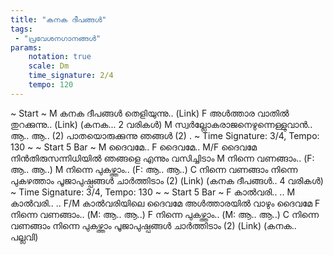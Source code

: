 ```yaml
---
title: "കനക ദീപങ്ങൾ"
tags:
 - "പ്രവേശനഗാനങ്ങൾ"
params:
    notation: true
    scale: Dm
    time_signature: 2/4
    tempo: 120
---
```

~ Start ~
M
കനക ദീപങ്ങൾ തെളിയുന്നു..
(Link)
F
അൾത്താര വാതിൽ തുറക്കുന്നു..
(Link)
(കനക... 2 വരികൾ)
M
സ്വർല്ലോകരാജനെഴുന്നെള്ളുവാൻ.. ആ.. ആ.. (2)
പാതയൊരുക്കുന്നു ഞങ്ങൾ (2)
.
~ Time Signature: 3/4, Tempo: 130 ~
~ Start 5 Bar ~
M
ദൈവമേ..
F
ദൈവമേ..
M/F
ദൈവമേ നിൻതിരുസന്നിധിയിൽ
ഞങ്ങളെ എന്നും വസിച്ചിടാം
M
നിന്നെ വണങ്ങാം.. (F: ആ.. ആ..)
M
നിന്നെ പുകഴ്ത്താം.. (F: ആ.. ആ..)
C
നിന്നെ വണങ്ങാം നിന്നെ പുകഴത്താം
പൂജാപുഷ്പങ്ങൾ ചാർത്തിടാം (2)
(Link)
(കനക ദീപങ്ങൾ.. 4 വരികൾ)
~ Time Signature: 3/4, Tempo: 130 ~
~ Start 5 Bar ~
F
കാൽവരി..
..
M
കാൽവരി..
..
F/M
കാൽവരിയിലെ ദൈവമേ
അൾത്താരയിൽ വാഴും ദൈവമേ
F
നിന്നെ വണങ്ങാം.. (M: ആ.. ആ..)
F
നിന്നെ പുകഴ്ത്താം.. (M: ആ.. ആ..)
C
നിന്നെ വണങ്ങാം നിന്നെ പുകഴ്ത്താം
പൂജാപുഷ്പങ്ങൾ ചാർത്തിടാം (2)
(Link)
(കനക.. പല്ലവി)
